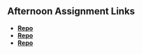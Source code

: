 ## Afternoon Assignment Links

* **[Repo](https://github.com/MarkKuzne/<ASSIGNMENT_REPO>)**
* **[Repo](https://github.com/MarkKuzne/<ASSIGNMENT_REPO>)**
* **[Repo](https://github.com/MarkKuzne/<ASSIGNMENT_REPO>)**
